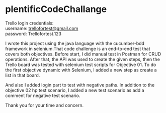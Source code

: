 # plentificCodeChallange

Trello login credentials:   
username: trellofortest@gmail.com     
password: Trellofortest.123

I wrote this project using the java language with the cucumber-bdd framework in selenium.That code challenge is an end-to-end test that covers both objectives.
Before start, I did manual test in Postman for CRUD operations. After that, the API was used to create the given steps, then the Trello board was tested with selenium test scripts for Objective 01.
To do the first objective dynamic with Selenium, I added a new step as create a list in that board.

And also I added login part to test with negative paths. In addition to the objective 02 hp test scenario, I added a new test scenario as add a comment for negative test scenario. 

Thank you for your time and concern.

